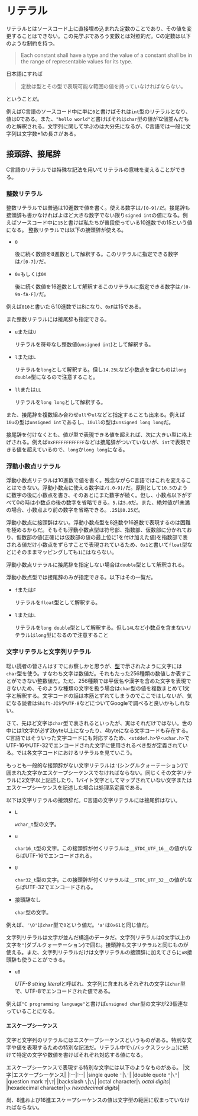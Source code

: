 # リテラル

リテラルとはソースコード上に直接埋め込まれた定数のことであり、その値を変更することはできない。この先学ぶであろう変数とは対照的だ。Cの定数は以下のような制約を持つ。

>Each  constant  shall  have  a  type  and  the  value  of  a  constant  shall  be  in  the  range  of representable values for its type.

日本語にすれば

>定数は型とその型で表現可能な範囲の値を持っていなければならない。

ということだ。

例えばC言語のソースコード中に単に`0`と書けばそれは`int`型のリテラルとなり、値は0である。また、`"hello world"`と書けばそれは`char`型の値が12個並んだものと解釈される。文字列に関して学ぶのは大分先になるが、C言語では一般に文字列は文字数+1の長さがある。

## 接頭辞、接尾辞

C言語のリテラルでは特殊な記法を用いてリテラルの意味を変えることができる。

### 整数リテラル

整数リテラルでは普通は10進数で値を書く。使える数字は`/[0-9]/`だ。接尾辞も接頭辞も書かなければよほど大きな数字でない限り`signed int`の値になる。例えばソースコード中に`15`と書けば私たちが普段使っている10進数での15という値になる。
整数リテラルでは以下の接頭辞が使える。

- `0`

    後に続く数値を8進数として解釈する。このリテラルに指定できる数字は`/[0-7]/`だ。

- `0x`もしくは`0X`

    後に続く数値を16進数として解釈するこのリテラルに指定できる数字は`/[0-9a-fA-F]/`だ。

例えば`010`と書いたら10進数では8になり、`0xF`は15である。

また整数リテラルには接尾辞も指定できる。

- `u`または`U`

    リテラルを符号なし整数値(`unsigned int`)として解釈する。

- `l`または`L`

    リテラルを`long`として解釈する。但し`14.25L`など小数点を含むものは`long double`型になるので注意すること。

- `ll`または`LL`

    リテラルを`long long`として解釈する。

また、接尾辞を複数組み合わせ`ull`や`ul`などと指定することも出来る。例えば`10u`の型は`unsigned int`であるし、`10ull`の型は`unsigned long long`だ。

接尾辞を付けなくとも、値が型で表現できる値を超えれば、次に大きい型に格上げされる。例えば`0xFFFFFFFFFFFF`などは接尾辞がついていないが、`int`で表現できる値を超えているので、`long`か`long long`になる。

### 浮動小数点リテラル

浮動小数点リテラルは10進数で値を書く。残念ながらC言語ではこれを変えることはできない。浮動小数点に使える数字は`/[.0-9]/`だ。原則として`10.5`のように数字の後に小数点を書き、そのあとにまた数字が続く。但し、小数点以下がすべて0の時は小数点の後の数字を省略できる。`5.`は`5.0`だ。また、絶対値が1未満の場合、小数点より前の数字を省略できる。`.25`は`0.25`だ。

浮動小数点に接頭辞はない。浮動小数点型を8進数や16進数で表現するのは困難を極めるからだ。そもそも浮動小数点型は符号部、指数部、仮数部に分かれており、仮数部の値(正確には仮数部の値の最上位に1を付け加えた値)を指数部で表される値だけ小数点をずらすことで表現されているため、`0x1`と書いて`float`型などにそのままマッピングしても`1`にはならない。

浮動小数点リテラルに接尾辞を指定しない場合は`double`型として解釈される。

浮動小数点型では接尾辞のみが指定できる。以下はその一覧だ。

- `f`または`F`

    リテラルを`float`型として解釈する。

- `l`または`L`

    リテラルを`long double`型として解釈する。但し`14L`など小数点を含まないリテラルは`long`型になるので注意すること

### 文字リテラルと文字列リテラル

聡い読者の皆さんはすでにお察しかと思うが、[型](03_type.md)で示されたように文字には`char`型を使う。すなわち文字は数値だ。それもたった256種類の数値しか表すことができない整数値だ。ただ、256種類では平仮名や漢字を含めた文字を表現できないため、そのような種類の文字を扱う場合は`char`型の値を複数まとめて1文字と解釈する。文字コードの話は本筋とずれてしまうのでここではしないが、気になる読者は`Shift-JIS`や`UTF-8`などについてGoogleで調べると良いかもしれない。

さて、先ほど文字は`char`型で表されるといったが、実はそれだけではない。世の中には1文字が必ず2byte以上になったり、4byteになる文字コードも存在する。C言語ではそういった文字コードにも対応するため、`<stddef.h>`や`<uchar.h>`でUTF-16やUTF-32でエンコードされた文字に使用されるべき型が定義されている。では各文字コードにおけるリテラルを見ていこう。

もっとも一般的な接頭辞がない文字リテラルは`'`(シングルクォーテーション)で囲まれた文字かエスケープシーケンスでなければならない。同じくその文字リテラルに2文字以上記述したり、1バイト文字としてマップされていない文字またはエスケープシーケンスを記述した場合は処理系定義である。


以下は文字リテラルの接頭辞だ。C言語の文字リテラルには接尾辞はない。

- `L`

    `wchar_t`型の文字。

- `u`

    `char16_t`型の文字。この接頭辞が付くリテラルは`__STDC_UTF_16__`の値が`1`ならばUTF-16でエンコードされる。

- `U`

    `char32_t`型の文字。この接頭辞が付くリテラルは`__STDC_UTF_32__`の値が`1`ならばUTF-32でエンコードされる。

- 接頭辞なし

    `char`型の文字。

例えば、`'\0'`は`char`型で`0`という値だ。`'a'`は`0x61`と同じ値だ。

文字列リテラルは文字が並んだ構造のデータだ。文字列リテラルは0文字以上の文字を`"`(ダブルクォーテーション)で囲む。接頭辞も文字リテラルと同じものが使える。また、文字列リテラルだけは文字リテラルの接頭辞に加えてさらに`u8`接頭辞も使うことができる。

- `u8`

    *UTF-8 string literal*と呼ばれ、文字列に含まれるそれぞれの文字は`char`型で、UTF-8でエンコードされた値である。

例えば`"C programming language"`と書けば`unsigned char`型の文字が23個連なっていることになる。

#### エスケープシーケンス

文字と文字列のリテラルにはエスケープシーケンスというものがある。特別な文字や値を表現するための特別な記法だ。リテラル中で`\`(バックスラッシュ)に続けて特定の文字や数値を書けばそれぞれ対応する値になる。

エスケープシーケンスで表現する特別な文字には以下のようなものがある。
|文字|エスケープシーケンス|
|:--|:--|
|single quote `'`|`\'`|
|double quote `"`|`\"`|
|question mark `?`|`\?`|
|backslash `\`|`\\`|
|octal character|`\` *octal digits*|
|hexadecimal character|`\x` *hexadecimal digits*|

尚、8進および16進エスケープシーケンスの値は文字型の範囲に収まっていなければならない。
